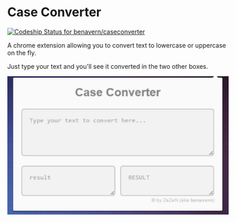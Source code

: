 Case Converter
=========
[ ![Codeship Status for benavern/caseconverter](https://codeship.com/projects/b7a1fcb0-c416-0132-1c4e-2229894e097b/status?branch=master)](https://codeship.com/projects/74023)

A chrome extension allowing you to convert text to lowercase or uppercase on the fly.

Just type your text and you'll see it converted in the two other boxes.

![Screenshot](/Capture.PNG "Screeshot")
